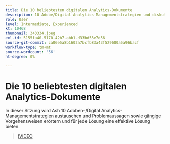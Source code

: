 ```yaml
---
title: Die 10 beliebtesten digitalen Analytics-Dokumente
description: 10 Adobe/Digital Analytics-Managementstrategien und diskutieren Problemanweisungen, gängige Vorgehensweisen und bieten eine effektive Lösung für jede dieser Vorgehensweisen.
role: User
level: Intermediate, Experienced
kt: 10468
thumbnail: 343334.jpeg
exl-id: 5155fa40-5170-42b7-abb1-d33bd53e7d56
source-git-commit: ca06e5a8b1602a7bcfb83a43f529680a5a96bacf
workflow-type: tm+mt
source-wordcount: '56'
ht-degree: 0%

---
```


# Die 10 beliebtesten digitalen Analytics-Dokumente

In dieser Sitzung wird Ash 10 Adoben-/Digital Analytics-Managementstrategien austauschen und Problemaussagen sowie gängige Vorgehensweisen erörtern und für jede Lösung eine effektive Lösung bieten.

>[!VIDEO](https://video.tv.adobe.com/v/343334/?quality=12&learn=on)
